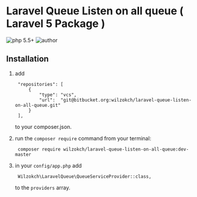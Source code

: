 # Laravel Queue Listen on all queue ( Laravel 5 Package )

 ![php 5.5+](https://img.shields.io/badge/php-5.5+-brightgreen.svg?style=flat&logo=php&labelColor=777BB4&logoColor=white&color=lightgrey) ![author](https://img.shields.io/badge/author-kch-brightgreen.svg?style=flat&logo=bitbucket&color=lightgrey)

## Installation

1. add

	    "repositories": [
	        {
	            "type": "vcs",
	            "url":  "git@bitbucket.org:wilzokch/laravel-queue-listen-on-all-queue.git"
	        }
	    ],

	to your composer.json.

2. run the `composer require` command from your terminal:

    	composer require wilzokch/laravel-queue-listen-on-all-queue:dev-master

3. in your `config/app.php` add

		Wilzokch\LaravelQueue\QueueServiceProvider::class,

	to the `providers` array.
